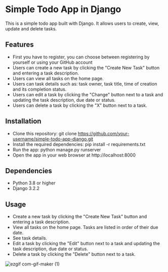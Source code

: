 # Simple Todo App in Django

This is a simple todo app built with Django. It allows users to create, view, update and delete tasks.


## Features
- First you have to register, you can choose between registering by yourself or using your GitHub account
- Users can create a new task by clicking the "Create New Task" button and entering a task description.
- Users can view all tasks on the home page.
- Users can task details such as: task owner, task title, time of creation and its completion status.
- Users can edit a task by clicking the "Change" button next to a task and updating the task description, due date or status.
- Users can delete a task by clicking the "X" button next to a task.


## Installation

- Clone this repository: git clone https://github.com/your-username/simple-todo-app-django.git
- Install the required dependencies: pip install -r requirements.txt
- Run the app: python manage.py runserver
- Open the app in your web browser at http://localhost:8000


## Dependencies

- Python 3.8 or higher
- Django 3.2.2


## Usage

- Create a new task by clicking the "Create New Task" button and entering a task description.
- View all tasks on the home page. Tasks are listed in order of their due date.
- See task details.
- Edit a task by clicking the "Edit" button next to a task and updating the task description, due date or status.
- Delete a task by clicking the "Delete" button next to a task.


![ezgif com-gif-maker (1)](https://user-images.githubusercontent.com/89583742/235136856-aaf1e857-d4e7-4d79-9c1c-652e98f0f5b9.gif)

